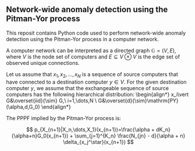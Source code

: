 ## Network-wide anomaly detection using the Pitman-Yor process

This reposit contains Python code used to perform network-wide anomaly detection using the Pitman-Yor process in a computer network. 

A computer network can be interpreted as a directed graph $\mathbb{G}=(V,E)$, where $V$ is the node set of computers and $E\subseteq V\otimes V$ is the edge set of observed unique connections. 

Let us assume that $x_1,x_2,\dots,x_N$ is a sequence of source computers that have connected to a destination computer $y\in V$. For the given destination computer $y$, we assume that the exchangeable sequence of source computers has the following hierarchical distribution:
\begin{align*}
 x_i\vert G&\overset{iid}{\sim} G,\ i=1,\dots,N \\
 G&\overset{d}{\sim}\mathrm{PY}(\alpha,d,G_0)
\end{align*}

The PPPF implied by the Pitman-Yor process is:

$$
p_{X_{n+1}|X_n,\dots,X_1}(x_{n+1})=\frac{\alpha + dK_n}{\alpha+n}G_0(x_{n+1}) + \sum_{j=1}^{K_n} \frac{N_{jn} - d}{\alpha + n} \delta_{x_j^\star}(x_{n+1})
$$


